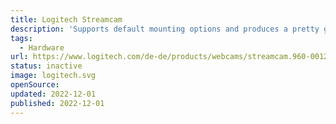 ```yaml
---
title: Logitech Streamcam
description: 'Supports default mounting options and produces a pretty good Full HD image.'
tags:
  - Hardware
url: https://www.logitech.com/de-de/products/webcams/streamcam.960-001281.html
status: inactive
image: logitech.svg
openSource:
updated: 2022-12-01
published: 2022-12-01
---
```


